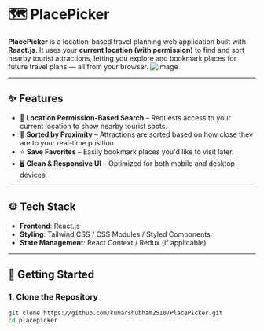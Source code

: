 # 🗺️ PlacePicker

**PlacePicker** is a location-based travel planning web application built with **React.js**. It uses your **current location (with permission)** to find and sort nearby tourist attractions, letting you explore and bookmark places for future travel plans — all from your browser.
![image](https://github.com/user-attachments/assets/fa6a12d4-16dd-4a9e-9417-a349313d6f0e)




---

## ✨ Features

- 📍 **Location Permission-Based Search** – Requests access to your current location to show nearby tourist spots.
- 📌 **Sorted by Proximity** – Attractions are sorted based on how close they are to your real-time position.
- ⭐ **Save Favorites** – Easily bookmark places you'd like to visit later.
- 🖥️ **Clean & Responsive UI** – Optimized for both mobile and desktop devices.

---

## ⚙️ Tech Stack

- **Frontend**: React.js
- **Styling**: Tailwind CSS / CSS Modules / Styled Components
- **State Management**: React Context / Redux (if applicable)

---

## 🚀 Getting Started

### 1. Clone the Repository

```bash
git clone https://github.com/kumarshubham2510/PlacePicker.git
cd placepicker
